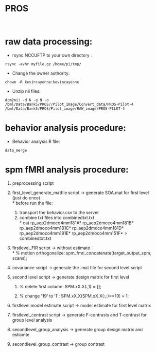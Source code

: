 PROS
====

 

raw data processing:
====================

-   rsync NCCUFTP to your own directory :

~~~~~~~~~~~~~~~~~~~~~~~~~~~~~~~~~~~~~~~~~~~~~~~~~~~~~~~~~~~~~~~~~~~~~~~~~~~~~~~~
rsync -avhr myfile.gz /home/pi/tmp/
~~~~~~~~~~~~~~~~~~~~~~~~~~~~~~~~~~~~~~~~~~~~~~~~~~~~~~~~~~~~~~~~~~~~~~~~~~~~~~~~

-   Change the owner authority:

~~~~~~~~~~~~~~~~~~~~~~~~~~~~~~~~~~~~~~~~~~~~~~~~~~~~~~~~~~~~~~~~~~~~~~~~~~~~~~~~
chown -R kevincayenne:kevincayenne
~~~~~~~~~~~~~~~~~~~~~~~~~~~~~~~~~~~~~~~~~~~~~~~~~~~~~~~~~~~~~~~~~~~~~~~~~~~~~~~~

-   Unzip nii files:

~~~~~~~~~~~~~~~~~~~~~~~~~~~~~~~~~~~~~~~~~~~~~~~~~~~~~~~~~~~~~~~~~~~~~~~~~~~~~~~~
dcm2nii -d N -g N -o /bml/Data/Bank5/PROS//Pilot_image/Convert_data/PROS-Pilot-4 /bml/Data/Bank5/PROS/Pilot_image/RAW_image/PROS-PILOT-4
~~~~~~~~~~~~~~~~~~~~~~~~~~~~~~~~~~~~~~~~~~~~~~~~~~~~~~~~~~~~~~~~~~~~~~~~~~~~~~~~

behavior analysis procedure:
============================

-   Behavior analysis R file:

~~~~~~~~~~~~~~~~~~~~~~~~~~~~~~~~~~~~~~~~~~~~~~~~~~~~~~~~~~~~~~~~~~~~~~~~~~~~~~~~
data_merge
~~~~~~~~~~~~~~~~~~~~~~~~~~~~~~~~~~~~~~~~~~~~~~~~~~~~~~~~~~~~~~~~~~~~~~~~~~~~~~~~

spm fMRI analysis procedure:
============================

1.  preprocessing script

2.  first_level_generate_matfile script -\> generate SOA.mat for first level
    (just do once)  
    \* before run the file:  
    1. transport the behavior.csv to the server  
    2. combine txt files into combinedtxt.txt  
    \* cat rp_aep2dmoco4mm181A\* rp_aep2dmoco4mm181B\* rp_aep2dmoco4mm181C\*
    rp_aep2dmoco4mm181D\* rp_aep2dmoco4mm181E\* rp_aep2dmoco4mm151F\* \>
    combinedtxt.txt

3.  firstlevel_FIR script -\> without estimate  
    \* % motion orthogonalize: spm_fmri_concatenate(target_output_spm, scans);

4.  covariance script -\> generate the .mat file for second level script

5.  second level script -\> generate design matrix for first level

    1.  % delete first column: SPM.xX.X(:,1) = [];

    2.  % change '19' to '1': SPM.xX.X(SPM.xX.X(:,:)==19) = 1;

6.  firstlevel model estimate script -\> model estimate for first level matrix

7.  firstlevel_contrast script -\> generate F-contrasts and T-contrast for group
    level analysis

8.  secondlevel_group_analysis -\> generate group design matrix and estiamte

9.  secondlevel_group_contrast -\> group contrast
